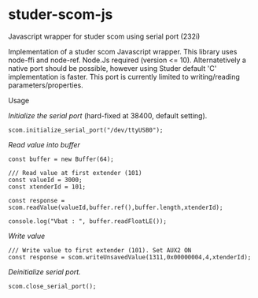 # studer-scom-js
Javascript wrapper for studer scom using serial port (232i)

Implementation of a studer scom Javascript wrapper. This library uses node-ffi and node-ref. 
Node.Js required (version <= 10). Alternatetively a native port should be possible, 
however using Studer default 'C' implementation is faster. 
This port is currently limited to writing/reading parameters/properties.

Usage

*Initialize the serial port* (hard-fixed at 38400, default setting).

`scom.initialize_serial_port("/dev/ttyUSB0");`

*Read value into buffer*

```
const buffer = new Buffer(64);

/// Read value at first extender (101)
const valueId = 3000;
const xtenderId = 101;

const response = scom.readValue(valueId,buffer.ref(),buffer.length,xtenderId);

console.log("Vbat : ", buffer.readFloatLE());
```

*Write value*

```
/// Write value to first extender (101). Set AUX2 ON
const response = scom.writeUnsavedValue(1311,0x00000004,4,xtenderId);
```


*Deinitialize serial port.*

`scom.close_serial_port();`
